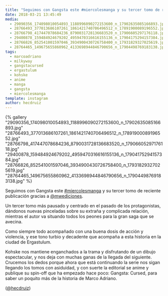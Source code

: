 ```yaml
---
title: "Seguimos con Gangsta este #miercolesmanga y su tercer tomo de reciente publicación gracias a @mwediciones"
date: 2018-03-21 13:45:49
media: 
  - 29090356_174098010054893_1188996090272153600_n_17902635085166893.jpg
  - 28766493_377013686107261_1861421740706496512_n_17891900089196552.jpg
  - 28766798_417447078684236_8790031728136683520_n_17906605297176118.jpg
  - 29400878_159484924679202_4959470316616155136_n_17904175294157384.jpg
  - 28766826_852541001597046_3934900430726758400_n_17931829327025619.jpg
  - 28764465_149675655860962_4133698944846790656_n_17904498769183138.jpg
tags: 
  - marcoadriano
  - milkyway
  - gangstacursed
  - ergastulum
  - kohske
  - anime
  - manga
  - gangsta
  - miercolesmanga
template: instagram
author: hecdruiz
---
```


{% gallery "29090356_174098010054893_1188996090272153600_n_17902635085166893.jpg" "28766493_377013686107261_1861421740706496512_n_17891900089196552.jpg" "28766798_417447078684236_8790031728136683520_n_17906605297176118.jpg" "29400878_159484924679202_4959470316616155136_n_17904175294157384.jpg" "28766826_852541001597046_3934900430726758400_n_17931829327025619.jpg" "28764465_149675655860962_4133698944846790656_n_17904498769183138.jpg" %}

Seguimos con Gangsta este [#miercolesmanga](/tags/miercolesmanga) y su tercer tomo de reciente publicación gracias a [@mwediciones](https://instagram.com/mwediciones).

Un tercer tomo más pausado y centrado en el pasado de los protagonistas, dándonos nuevas pinceladas sobre su extraña y complicada relación, mientras el autor va situando todos los peones para la gran saga que se avecina.

Como siempre todo acompañado con una buena dosis de acción y violencia, y ese tono turbio y decadente que acompaña a esta historia en la ciudad de Ergastulum.

Kohske nos mantiene enganchados a la trama y disfrutando de un dibujo espectacular, y nos deja con muchas ganas de la llegada del siguiente. Crucemos los dedos porque ahora que está continuando la serie nos sigan llegando los tomos con asiduidad, y con suerte la editorial se anime y publique su spin-off que ha empezado hace poco: Gangsta: Cursed, para saber un poquito más de la historia de Marco Adriano.

([@hecdruiz](https://instagram.com/hecdruiz))
